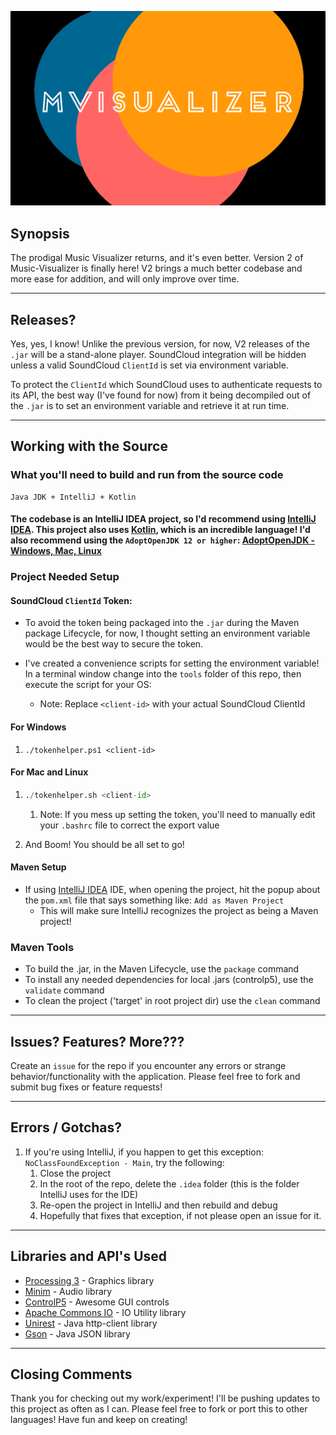 ![](screenshots/logo.png?raw=true "Music-VisualizerV2 Logo")

## Synopsis
The prodigal Music Visualizer returns, and it's even better. Version 2 of Music-Visualizer is finally here!
V2 brings a much better codebase and more ease for addition, and will only improve over time.

---

## Releases?
Yes, yes, I know! Unlike the previous version, for now, V2 releases of the ```.jar``` will be a stand-alone player. SoundCloud integration will be hidden unless a valid SoundCloud ```ClientId``` is set via environment variable. 

To protect the ```ClientId``` which SoundCloud uses to authenticate requests to its API, the best way (I've found for now) from it being decompiled out of the ```.jar``` is to set an environment variable and retrieve it at run time.

---

## Working with the Source

### What you'll need to build and run from the source code
```
Java JDK + IntelliJ + Kotlin
```
#### The codebase is an IntelliJ IDEA project, so I'd recommend using [IntelliJ IDEA](https://www.jetbrains.com/idea/). This project also uses [Kotlin](https://kotlinlang.org/?fromMenu), which is an incredible language! I'd also recommend using the ```AdoptOpenJDK 12 or higher```: [AdoptOpenJDK - Windows, Mac, Linux](https://adoptopenjdk.net/releases.html?variant=openjdk12&jvmVariant=hotspot)

### Project Needed Setup

#### SoundCloud ```ClientId``` Token:
- To avoid the token being packaged into the ```.jar``` during the Maven package Lifecycle, for now, I thought setting an environment variable would be the best way to secure the token.

- I've created a convenience scripts for setting the environment variable! In a terminal window change into the ```tools``` folder of this repo, then execute the script for your OS:
    - Note: Replace ```<client-id>``` with your actual SoundCloud ClientId

#### For Windows
1. ```
   ./tokenhelper.ps1 <client-id>
   ```

#### For Mac and Linux
1. ```python
   ./tokenhelper.sh <client-id>
   ```
   1. Note: If you mess up setting the token, you'll need to manually edit your ```.bashrc``` file to correct the export value

2. And Boom! You should be all set to go!

#### Maven Setup
- If using [IntelliJ IDEA](https://www.jetbrains.com/idea/) IDE, when opening the project, hit the popup about the ```pom.xml``` file that says something like: ```Add as Maven Project```
    - This will make sure IntelliJ recognizes the project as being a Maven project!

### Maven Tools
- To build the .jar, in the Maven Lifecycle, use the ```package``` command
- To install any needed dependencies for local .jars (controlp5), use the ```validate``` command
- To clean the project ('target' in root project dir) use the ```clean``` command

---

## Issues? Features? More???

Create an ```issue``` for the repo if you encounter any errors or strange behavior/functionality with the application. 
Please feel free to fork and submit bug fixes or feature requests!

---

## Errors / Gotchas?
1. If you're using IntelliJ, if you happen to get this exception: ```NoClassFoundException - Main```, try the following:
    1. Close the project
    2. In the root of the repo, delete the ```.idea``` folder (this is the folder IntelliJ uses for the IDE)
    3. Re-open the project in IntelliJ and then rebuild and debug
    4. Hopefully that fixes that exception, if not please open an issue for it.

---

## Libraries and API's Used
- [Processing 3](https://processing.org/) - Graphics library
- [Minim](https://github.com/ddf/Minim) - Audio library
- [ControlP5](https://www.sojamo.de/libraries/controlP5/) - Awesome GUI controls
- [Apache Commons IO](https://commons.apache.org/proper/commons-io/) - IO Utility library
- [Unirest](https://kong.github.io/unirest-java/) - Java http-client library
- [Gson](https://github.com/google/gson) - Java JSON library 

---

## Closing Comments
Thank you for checking out my work/experiment! I'll be pushing updates to this project as often as I can. Please feel free to fork or port this to other languages! Have fun and keep on creating!

